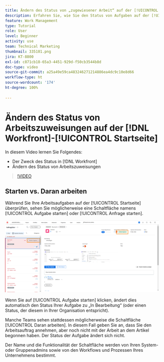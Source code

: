 ```yaml
---
title: Ändern des Status von „zugewiesener Arbeit“ auf der [!UICONTROL Startseite]
description: Erfahren Sie, wie Sie den Status von Aufgaben auf der [!UICONTROL Startseite] ändern können, um anzuzeigen, dass sie in Bearbeitung sind. Verstehen Sie, warum der Status in [!DNL  Workfront]wichtig ist.
feature: Work Management
type: Tutorial
role: User
level: Beginner
activity: use
team: Technical Marketing
thumbnail: 335101.png
jira: KT-8800
exl-id: c871cb18-65a3-4451-929d-f50cb3544b8d
doc-type: video
source-git-commit: a25a49e59ca483246271214886ea4dc9c10e8d66
workflow-type: ht
source-wordcount: '174'
ht-degree: 100%

---
```


# Ändern des Status von Arbeitszuweisungen auf der [!DNL Workfront]-[!UICONTROL Startseite]

In diesem Video lernen Sie Folgendes:

* Der Zweck des Status in [!DNL  Workfront]
* Ändern des Status von Arbeitszuweisungen

>[!VIDEO](https://video.tv.adobe.com/v/335101/?quality=12&learn=on)

## Starten vs. Daran arbeiten

Während Sie Ihre Arbeitsaufgaben auf der [!UICONTROL Startseite] überprüfen, sehen Sie möglicherweise eine Schaltfläche namens [!UICONTROL Aufgabe starten] oder [!UICONTROL Anfrage starten].

![[!DNL Workfront]-[!UICONTROL Startseite], auf der die Schaltfläche [!UICONTROL Aufgabe starten] lautet.](assets/worker-fundamentals-1.png)

Wenn Sie auf [!UICONTROL Aufgabe starten] klicken, ändert dies automatisch den Status Ihrer Aufgabe zu „In Bearbeitung“ (oder einen Status, der diesem in Ihrer Organisation entspricht).

Manche Teams sehen stattdessen möglicherweise die Schaltfläche [!UICONTROL Daran arbeiten]. In diesem Fall geben Sie an, dass Sie den Arbeitsauftrag annehmen, aber noch nicht mit der Arbeit an dem Artikel begonnen haben. Der Status der Aufgabe ändert sich nicht.

Der Name und die Funktionalität der Schaltfläche werden von Ihren System- oder Gruppenadmins sowie von den Workflows und Prozessen Ihres Unternehmens bestimmt.

<!---
learn more URLs
--->
